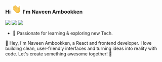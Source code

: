 ### Hi <img src="https://raw.githubusercontent.com/ABSphreak/ABSphreak/master/gifs/Hi.gif" width="30px"> I'm Naveen Ambookken

[<img height="30" src="https://img.shields.io/badge/twitter-%231DA1F2.svg?&style=for-the-badge&logo=twitter&logoColor=white" />][twitter]
[<img height="30" src="https://img.shields.io/badge/linkedin-blue.svg?&style=for-the-badge&logo=linkedin&logoColor=white" />][LinkedIn]
[<img height="30" src="https://img.shields.io/badge/Instagram-E4405F?style=for-the-badge&logo=instagram&logoColor=white" />][instagram]

* 🌱 Passionate for learning & exploring new Tech.

👋 Hey, I'm Naveen Ambookken, a React and frontend developer. I love building clean, user-friendly interfaces and turning ideas into reality with code. Let's create something awesome together! 🚀

[twitter]: https://twitter.com/NaveenAmbookken
[LinkedIn]: https://www.linkedin.com/in/naveenambookken/
[instagram]: https://www.instagram.com/naveenambookken/ 
